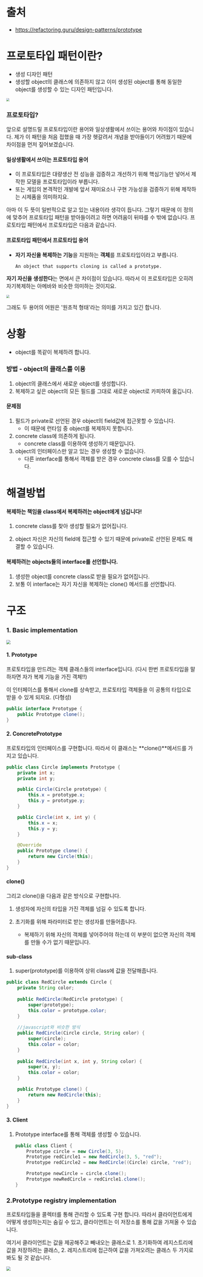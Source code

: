 # 출처

* https://refactoring.guru/design-patterns/prototype



# 프로토타입 패턴이란?

* 생성 디자인 패턴
* 생성할 object의 클래스에 의존하지 않고 이미 생성된 object를 통해 동일한 object를 생성할 수 있는 디자인 패턴입니다.



<img src="https://refactoring.guru/images/patterns/content/prototype/prototype-2x.png" style="zoom:50%;" />



### 프로토타입?

앞으로 설명드릴 프로토타입이란 용어와 일상생활에서 쓰이는 용어와 차이점이 있습니다. 제가 이 패턴을 처음 접했을 때 가장 헷갈려서 개념을 받아들이기 어려웠기 때문에 차이점을 먼저 짚어보겠습니다.



#### 일상생활에서 쓰이는 프로토타입 용어

* 이 프로토타입은 대량생산 전 성능을 검증하고 개선하기 위해 핵심기능만 넣어서 제작한 모델을 프로토타입이라 부릅니다.
* 또는 게임의 본격적인 개발에 앞서 재미요소나 구현 가능성을 검증하기 위해 제작하는 시제품을 의미하지요.

아마 이 두 뜻이 일반적으로 알고 있는 내용이라 생각이 듭니다. 그렇기 때문에 이 정의에 맞추어 프로토타입 패턴을 받아들이려고 하면 어려움이 뒤따를 수 밖에 없습니다. 프로토타입 패턴에서 프로토타입은 다음과 같습니다.

#### 프로토타입 패턴에서 프로토타입 용어

* **자기 자신을 복제하는 기능**을 지원하는 **객체**를 프로토타입이라고 부릅니다.  

  `An object that supports cloning is called a prototype.`



**자기 자신을 생성한다**는 면에서 큰 차이점이 있습니다. 따라서 이 프로토타입은 오히려 자기복제하는 아메바와 비슷한 의미하는 것이지요.

<img src="https://refactoring.guru/images/patterns/content/prototype/prototype-comic-3-en-2x.png" style="zoom: 50%;" />

그래도 두 용어의 어원은 '원초적 형태'라는 의미를 가지고 있긴 합니다.



# 상황

* object를 똑같이 복제하려 합니다.



### 방법 - object의 클래스를 이용

1. object의 클래스에서 새로운 object를 생성합니다.
2. 복제하고 싶은 object의 모든 필드를 그대로 새로운 object로 카피하여 옮깁니다.



#### 문제점

1. 필드가 private로 선언된 경우 object의 field값에 접근못할 수 있습니다.
   * 이 때문에 런타임 중 object를 복제하지 못합니다.
2. concrete class에 의존하게 됩니다.
   * concrete class를 이용하여 생성하기 때문입니다.
3. object의 인터페이스만 알고 있는 경우 생성할 수 없습니다.
   * 다른 interface를 통해서 객체를 받은 경우 concrete  class를 모를 수 있습니다.



# 해결방법

#### **복제하는 책임을 class에서 복제하려는 object에게 넘깁니다!**

1. concrete class를 찾아 생성할 필요가 없어집니다.

2. object 자신은 자신의 field에 접근할 수 있기 때문에 private로 선언된 문제도 해결할 수 있습니다.



#### **복제하려는 objects들의 interface를 선언합니다.**

1. 생성한 object를 concrete class로 받을 필요가 없어집니다.
2. 보통 이 interface는 자기 자신을 복제하는 clone() 메서드를 선언합니다.



# 구조

### 1. Basic implementation

<img src="https://refactoring.guru/images/patterns/diagrams/prototype/structure-indexed-2x.png" style="zoom: 67%;" />

#### 1. Prototype

프로토타입을 만드려는 객체 클래스들의 interface입니다. (다시 한번 프로토타입을 말하자면 자가 복제 기능을 가진 객체!!)

이 인터페이스를 통해서 clone를 상속받고, 프로토타입 객체들을 이 공통의 타입으로 받을 수 있게 되지요. (다형성)

```java
public interface Prototype {
    public Prototype clone();
}
```





#### 2. ConcretePrototype

프로토타입의 인터페이스를 구현합니다. 따라서 이 클래스는 **clone()**메서드를 가지고 있습니다.

```java
public class Circle implements Prototype {
    private int x;
    private int y;

    public Circle(Circle prototype) {
        this.x = prototype.x;
        this.y = prototype.y;
    }

    public Circle(int x, int y) {
        this.x = x;
        this.y = y;
    }

    @Override
    public Prototype clone() {
        return new Circle(this);
    }
}
```





#### clone()

그리고 clone()을 다음과 같은 방식으로 구현합니다.

1. 생성자에 자신의 타입을 가진 객체를 넘길 수 있도록 합니다.

2. 초기화를 위해 파라미터로 받는 생성자를 만들어줍니다.

   * 복제하기 위해 자신의 객체를 넣어주어야 하는데 이 부분이 없으면 자신의 객체를 만들 수가 없기 때문입니다.

   



#### sub-class

1. super(prototype)를 이용하여 상위 class에 값을 전달해줍니다.

```java
public class RedCircle extends Circle {
    private String color;
		
    public RedCircle(RedCircle prototype) {
        super(prototype);
        this.color = prototype.color;
    }
  
    //javascript와 비슷한 방식
    public RedCircle(Circle circle, String color) {
        super(circle);
        this.color = color;
    }
  
    public RedCircle(int x, int y, String color) {
        super(x, y);
        this.color = color;
    }

    public Prototype clone() {
        return new RedCircle(this);
    }
}
```



#### 3. Client

1. Prototype interface를 통해 객체를 생성할 수 있습니다.

   ```java
   public class Client {
       Prototype circle = new Circle(3, 5);
       Prototype redCircle1 = new RedCircle(3, 5, "red");
       Prototype redCircle2 = new RedCircle((Circle) circle, "red");
   
       Prototype newCircle = circle.clone();
       Prototype newRedCircle = redCircle1.clone();
   }
   ```

   



### 2.Prototype registry implementation

프로토타입들을 콜렉터를 통해 관리할 수 있도록 구현 합니다. 따라서 클라이언트에게 어떻게 생성하는지는 숨길 수 있고, 클라이언트는 이 저장소를 통해 값을 가져올 수 있습니다.



여기서 클라이언트는 값을 제공해주고 빼내오는 클래스로 1. 초기화하여 레지스트리에 값을 저장하려는 클래스, 2. 레지스트리에 접근하여 값을 가져오려는 클래스 두 가지로 봐도 될 것 같습니다.



<img src="https://refactoring.guru/images/patterns/diagrams/prototype/structure-prototype-cache-indexed-2x.png" style="zoom: 67%;" />


